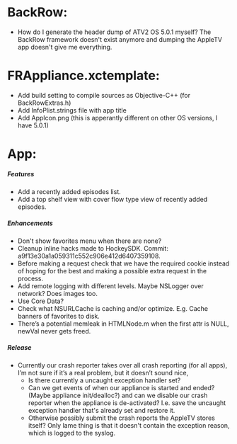 # BackRow:

* How do I generate the header dump of ATV2 OS 5.0.1 myself? The BackRow framework doesn't exist anymore and dumping the AppleTV app doesn't give me everything.

# FRAppliance.xctemplate:

* Add build setting to compile sources as Objective-C++ (for BackRowExtras.h)
* Add InfoPlist.strings file with app title
* Add AppIcon.png (this is apperantly different on other OS versions, I have 5.0.1)

# App:

##### Features

* Add a recently added episodes list.
* Add a top shelf view with cover flow type view of recently added episodes.

##### Enhancements

* Don't show favorites menu when there are none?
* Cleanup inline hacks made to HockeySDK. Commit: a9f13e30a1a059311c552c906e412d6407359108.
* Before making a request check that we have the required cookie instead of hoping for the best and making a possible extra request in the process.
* Add remote logging with different levels. Maybe NSLogger over network? Does images too.
* Use Core Data?
* Check what NSURLCache is caching and/or optimize. E.g. Cache banners of favorites to disk.
* There’s a potential memleak in HTMLNode.m when the first attr is NULL, newVal never gets freed.

##### Release

* Currently our crash reporter takes over all crash reporting (for all apps), I’m not sure if it’s a real problem, but it doesn’t sound nice,
  * Is there currently a uncaught exception handler set?
  * Can we get events of when our appliance is started and ended? (Maybe appliance init/dealloc?) and can we disable our crash reporter when the appliance is de-activated? I.e. save the uncaught exception handler that's already set and restore it.
  * Otherwise possibly submit the crash reports the AppleTV stores itself? Only lame thing is that it doesn't contain the exception reason, which is logged to the syslog.
